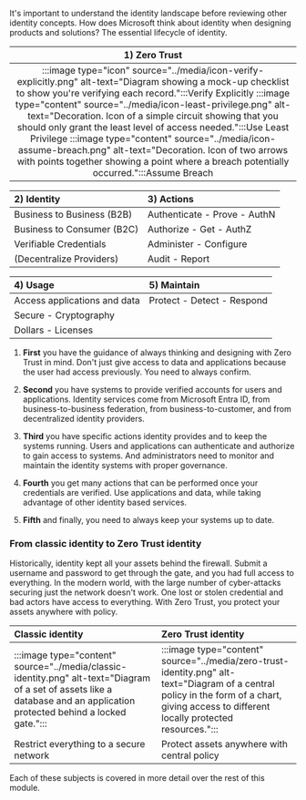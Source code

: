 It's important to understand the identity landscape before reviewing other identity concepts. How does Microsoft think about identity when designing products and solutions? The essential lifecycle of identity.

| 1) Zero Trust |
|:--------------------------:|
| :::image type="icon" source="../media/icon-verify-explicitly.png" alt-text="Diagram showing a mock-up checklist to show you're verifying each record.":::Verify Explicitly      :::image type="content" source="../media/icon-least-privilege.png" alt-text="Decoration. Icon of a simple circuit showing that you should only grant the least level of access needed.":::Use Least Privilege   :::image type="content" source="../media/icon-assume-breach.png" alt-text="Decoration. Icon of two arrows with points together showing a point where a breach potentially occurred.":::Assume Breach |

| 2) Identity                  | 3) Actions                       |
|:--------------------------- |:------------------------------- |
| Business to Business (B2B)   | Authenticate - Prove - AuthN   |
| Business to Consumer (B2C)   | Authorize - Get - AuthZ        |
| Verifiable Credentials       | Administer - Configure          |
| (Decentralize Providers)     | Audit - Report                  |

| 4) Usage                     | 5) Maintain                      |
|:--------------------------- |:--------------------------------|
| Access applications and data | Protect - Detect - Respond |
| Secure - Cryptography        | |
| Dollars - Licenses           | |


1) **First** you have the guidance of always thinking and designing with Zero Trust in mind. Don't just give access to data and applications because the user had access previously. You need to always confirm.

2) **Second** you have systems to provide verified accounts for users and applications. Identity services come from Microsoft Entra ID, from business-to-business federation, from business-to-customer, and from decentralized identity providers.

3) **Third** you have specific actions identity provides and to keep the systems running. Users and applications can authenticate and authorize to gain access to systems. And administrators need to monitor and maintain the identity systems with proper governance.

4) **Fourth** you get many actions that can be performed once your credentials are verified. Use applications and data, while taking advantage of other identity based services.

5) **Fifth** and finally, you need to always keep your systems up to date.

### From classic identity to Zero Trust identity

Historically, identity kept all your assets behind the firewall. Submit a username and password to get through the gate, and you had full access to everything. In the modern world, with the large number of cyber-attacks securing just the network doesn't work. One lost or stolen credential and bad actors have access to everything. With Zero Trust, you protect your assets anywhere with policy.

| Classic identity | Zero Trust identity |
| :--------------- | :------------- |
| :::image type="content" source="../media/classic-identity.png" alt-text="Diagram of a set of assets like a database and an application protected behind a locked gate."::: | :::image type="content" source="../media/zero-trust-identity.png" alt-text="Diagram of a central policy in the form of a chart, giving access to different locally protected resources."::: |
| Restrict everything to a secure network | Protect assets anywhere with central policy |

Each of these subjects is covered in more detail over the rest of this module.

